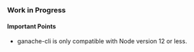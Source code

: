### Work in Progress
#### Important Points
* ganache-cli is only compatible with Node version 12 or less.
